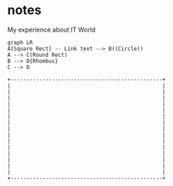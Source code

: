 # notes
My experience about IT World

```mermaid
graph LR
A[Square Rect] -- Link text --> B((Circle))
A --> C(Round Rect)
B --> D{Rhombus}
C --> D
```

```ascii	
+------------------------------------------------+
|                                                |
|                                                |
|                                                |
|                                                |
|                                                |
|                                                |
|                                                |
|                                                |
|                                                |
|                                                |
|                                                |
|                                                |
|                                                |
|                                                |
|                                                |
+------------------------------------------------+

```


<!--stackedit_data:
eyJoaXN0b3J5IjpbMTYzNDU0ODMxMywyNzgzOTkwMzQsMTIzOD
A1OTkwMCwxMjM4MDU5OTAwXX0=
-->